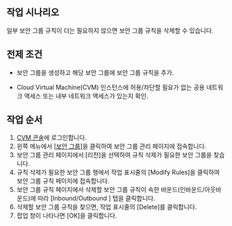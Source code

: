 ## 작업 시나리오
일부 보안 그룹 규칙이 더는 필요하지 않으면 보안 그룹 규칙을 삭제할 수 있습니다.

## 전제 조건
- 보안 그룹을 생성하고 해당 보안 그룹에 보안 그룹 규칙을 추가.
<!--보안 그룹 생성 및 규칙 추가 방법은 [보안 그룹 생성](https://intl.cloud.tencent.com/document/product/213/34271)과 [보안 그룹 규칙 추가](https://intl.cloud.tencent.com/document/product/213/34272)를 참조 바랍니다.-->
- Cloud Virtual Machine(CVM) 인스턴스에 허용/차단할 필요가 없는 공용 네트워크 액세스 또는 내부 네트워크 액세스가 있는지 확인.

## 작업 순서
1. [CVM 콘솔](https://console.cloud.tencent.com/cvm/index)에 로그인합니다.
2. 왼쪽 메뉴에서 [[보안 그룹](https://console.cloud.tencent.com/cvm/securitygroup)]을 클릭하여 보안 그룹 관리 페이지에 접속합니다.
3. 보안 그룹 관리 페이지에서 [리전]을 선택하여 규칙 삭제가 필요한 보안 그룹을 찾습니다.
4. 규칙 삭제가 필요한 보안 그룹 행에서 작업 표시줄의 [Modify Rules]을 클릭하여 보안 그룹 규칙 페이지에 접속합니다.
5. 보안 그룹 규칙 페이지에서 삭제할 보안 그룹 규칙이 속한 바운드(인바운드/아웃바운드)에 따라 [Inbound/Outbound ] 탭을 클릭합니다.
6. 삭제할 보안 그룹 규칙을 찾으면, 작업 표시줄의 [Delete]를 클릭합니다.
7. 팝업 창이 나타나면 [OK]을 클릭합니다.



